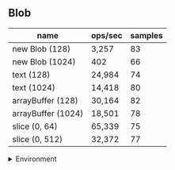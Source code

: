 ## Blob

|name|ops/sec|samples|
|-|-|-|
|new Blob (128)|3,257|83|
|new Blob (1024)|402|66|
|text (128)|24,984|74|
|text (1024)|14,418|80|
|arrayBuffer (128)|30,164|82|
|arrayBuffer (1024)|18,501|78|
|slice (0, 64)|65,339|75|
|slice (0, 512)|32,372|77|


<details>
<summary>Environment</summary>

* __Machine:__ linux x64 | 2 vCPUs | 6.8GB Mem
* __Run:__ Sat Oct 14 2023 01:34:23 GMT+0000 (Coordinated Universal Time)
</details>

<!--
{"environment":{"platform":"linux","arch":"x64","cpus":2,"totalMemory":6.759757995605469},"benchmarks":[{"name":"new Blob (128)","hz":3256.8830701331767,"cycles":5,"stats":{"deviation":0.00003123782779347951,"mean":0.0003070420332772675,"moe":0.000006720442220815852,"rme":2.188769449278336,"sem":0.0000034287970514366596,"variance":9.758018852550809e-10}},{"name":"new Blob (1024)","hz":401.71055204949045,"cycles":2,"stats":{"deviation":0.0003867456122038899,"mean":0.002489354573580633,"moe":0.00009330598431034759,"rme":3.748199846683082,"sem":0.000047605094035891625,"variance":1.4957216855896155e-7}},{"name":"text (128)","hz":24983.711271802593,"cycles":4,"stats":{"deviation":0.0000029881583983042162,"mean":0.00004002607895683743,"moe":6.808380616709412e-7,"rme":1.7009861555640524,"sem":3.4736635799537815e-7,"variance":8.929090613356019e-12}},{"name":"text (1024)","hz":14417.584209302358,"cycles":3,"stats":{"deviation":0.00000801811751061055,"mean":0.00006935974747799917,"moe":0.0000017570474689200445,"rme":2.533237984289631,"sem":8.964527902653289e-7,"variance":6.429020841395951e-11}},{"name":"arrayBuffer (128)","hz":30163.64663700955,"cycles":4,"stats":{"deviation":0.0000028829718571404767,"mean":0.00003315249021559088,"moe":6.240071243571203e-7,"rme":1.8822330398084655,"sem":3.183709818148573e-7,"variance":8.31152672906401e-12}},{"name":"arrayBuffer (1024)","hz":18500.501590815536,"cycles":3,"stats":{"deviation":0.000003095352726347394,"mean":0.00005405258852529944,"moe":6.869401737055229e-7,"rme":1.270873777643413,"sem":3.504796804620015e-7,"variance":9.581208500506245e-12}},{"name":"slice (0, 64)","hz":65339.282599627775,"cycles":3,"stats":{"deviation":0.0000037619101906870583,"mean":0.00001530472879733909,"moe":8.514004256140648e-7,"rme":5.562989301464074,"sem":4.3438797225207384e-7,"variance":1.415196828279514e-11}},{"name":"slice (0, 512)","hz":32371.77756842124,"cycles":3,"stats":{"deviation":0.000015758885189432408,"mean":0.00003089110562082642,"moe":0.000003519947615475977,"rme":11.394696126068306,"sem":0.000001795891640548968,"variance":2.4834246241371214e-10}}]}-->
